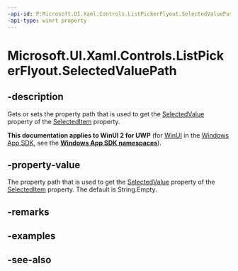 ```yaml
---
-api-id: P:Microsoft.UI.Xaml.Controls.ListPickerFlyout.SelectedValuePath
-api-type: winrt property
---
```


<!-- Property syntax
public string SelectedValuePath { get;  set; }
-->

# Microsoft.UI.Xaml.Controls.ListPickerFlyout.SelectedValuePath

## -description
Gets or sets the property path that is used to get the [SelectedValue](listpickerflyout_selectedvalue.md) property of the [SelectedItem](listpickerflyout_selecteditem.md) property.

**This documentation applies to WinUI 2 for UWP** (for [WinUI](/windows/apps/winui/winui3/) in the [Windows App SDK](/windows/apps/windows-app-sdk/), see the **[Windows App SDK namespaces](/windows/windows-app-sdk/api/winrt/)**).

## -property-value
The property path that is used to get the [SelectedValue](listpickerflyout_selectedvalue.md) property of the [SelectedItem](listpickerflyout_selecteditem.md) property. The default is String.Empty.

## -remarks

## -examples

## -see-also
